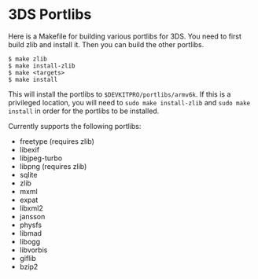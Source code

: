3DS Portlibs
============

Here is a Makefile for building various portlibs for 3DS. You need to first
build zlib and install it. Then you can build the other portlibs.

    $ make zlib
    $ make install-zlib
    $ make <targets>
    $ make install

This will install the portlibs to `$DEVKITPRO/portlibs/armv6k`. If this is a
privileged location, you will need to `sudo make install-zlib` and `sudo make
install` in order for the portlibs to be installed.

Currently supports the following portlibs:

* freetype (requires zlib)
* libexif
* libjpeg-turbo
* libpng (requires zlib)
* sqlite
* zlib
* mxml
* expat
* libxml2
* jansson
* physfs
* libmad
* libogg
* libvorbis
* giflib
* bzip2
